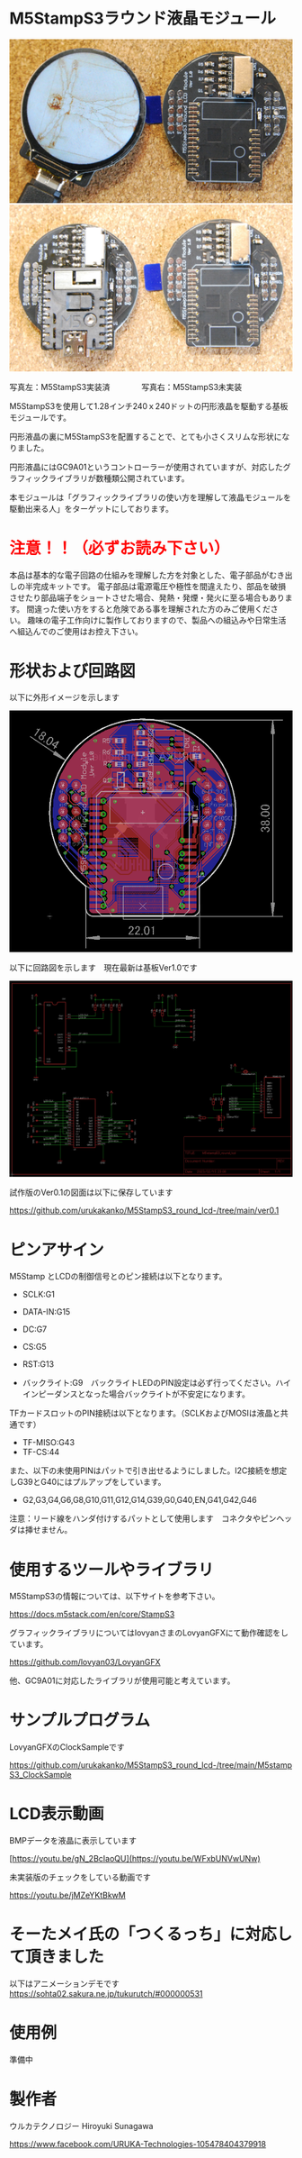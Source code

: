 # M5StampS3ラウンド液晶モジュール

![](gaiken2.jpg)
![](gaiken1.jpg)



写真左：M5StampS3実装済　　　　写真右：M5StampS3未実装

M5StampS3を使用して1.28インチ240ｘ240ドットの円形液晶を駆動する基板モジュールです。

円形液晶の裏にM5StampS3を配置することで、とても小さくスリムな形状になりました。

円形液晶にはGC9A01というコントローラーが使用されていますが、対応したグラフィックライブラリが数種類公開されています。

本モジュールは「グラフィックライブラリの使い方を理解して液晶モジュールを駆動出来る人」をターゲットにしております。


# <span style="color: red;">注意！！（必ずお読み下さい）</span>

本品は基本的な電子回路の仕組みを理解した方を対象とした、電子部品がむき出しの半完成キットです。
電子部品は電源電圧や極性を間違えたり、部品を破損させたり部品端子をショートさせた場合、発熱・発煙・発火に至る場合もあります。
間違った使い方をすると危険である事を理解された方のみご使用ください。
趣味の電子工作向けに製作しておりますので、製品への組込みや日常生活へ組込んでのご使用はお控え下さい。



# 形状および回路図

以下に外形イメージを示します

![](pcb_image.png)



以下に回路図を示します　現在最新は基板Ver1.0です

![](schematic.png)


試作版のVer0.1の図面は以下に保存しています

https://github.com/urukakanko/M5StampS3_round_lcd-/tree/main/ver0.1



# ピンアサイン

M5Stamp とLCDの制御信号とのピン接続は以下となります。

- SCLK:G1

- DATA-IN:G15

- DC:G7

- CS:G5

- RST:G13

- バックライト:G9　バックライトLEDのPIN設定は必ず行ってください。ハイインピーダンスとなった場合バックライトが不安定になります。

TFカードスロットのPIN接続は以下となります。（SCLKおよびMOSIは液晶と共通です）

- TF-MISO:G43
- TF-CS:44

また、以下の未使用PINはパットで引き出せるようにしました。I2C接続を想定しG39とG40にはプルアップをしています。

- G2,G3,G4,G6,G8,G10,G11,G12,G14,G39,G0,G40,EN,G41,G42,G46

  
注意：リード線をハンダ付けするパットとして使用します　コネクタやピンヘッダは挿せません。


# 使用するツールやライブラリ

M5StampS3の情報については、以下サイトを参考下さい。

https://docs.m5stack.com/en/core/StampS3

グラフィックライブラリについてはlovyanさまのLovyanGFXにて動作確認をしています。

https://github.com/lovyan03/LovyanGFX

他、GC9A01に対応したライブラリが使用可能と考えています。


# サンプルプログラム

LovyanGFXのClockSampleです

https://github.com/urukakanko/M5StampS3_round_lcd-/tree/main/M5stampS3_ClockSample



# LCD表示動画

BMPデータを液晶に表示しています

[https://youtu.be/gN_2BcIaoQU](https://youtu.be/WFxbUNVwUNw)


未実装版のチェックをしている動画です

https://youtu.be/jMZeYKtBkwM



# そーたメイ氏の「つくるっち」に対応して頂きました

以下はアニメーションデモです
https://sohta02.sakura.ne.jp/tukurutch/#000000531



# 使用例

準備中




# 製作者

ウルカテクノロジー
Hiroyuki Sunagawa

https://www.facebook.com/URUKA-Technologies-105478404379918
